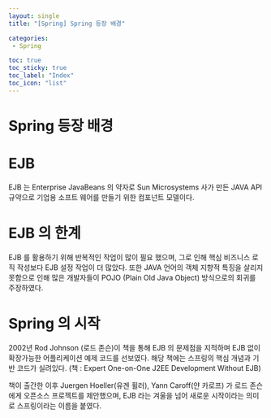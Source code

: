 ```yaml
---
layout: single
title: "[Spring] Spring 등장 배경"

categories:
 - Spring

toc: true
toc_sticky: true
toc_label: "Index"
toc_icon: "list"
---
```

 
# Spring 등장 배경

# EJB

EJB 는 Enterprise JavaBeans 의 약자로 Sun Microsystems 사가 만든 JAVA API 규약으로 기업용 소프트 웨어를 만들기 위한 컴포넌트 모델이다. 

# EJB 의 한계

EJB 를 활용하기 위해 반복적인 작업이 많이 필요 했으며, 그로 인해 핵심 비즈니스 로직 작성보다 EJB 설정 작업이 더 많았다. 또한 JAVA 언어의 객체 지향적 특징을 살리지 못함으로 인해 많은 개발자들이 POJO (Plain Old Java Object) 방식으로의 회귀를 주장하였다.

# Spring 의 시작

2002년 Rod Johnson (로드 존슨)이 책을 통해 EJB 의 문제점을 지적하며 EJB 없이 확장가능한 어플리케이션 예제 코드를 선보였다. 해당 책에는 스프링의 핵심 개념과 기반 코드가 실려있다. (책 : Expert One-on-One J2EE Development Without EJB)

책이 출간한 이후 Juergen Hoeller(유겐 휠러), Yann Caroff(얀 카로프) 가 로드 존슨에게 오픈소스 프로젝트를 제안했으며, EJB 라는 겨울을 넘어 새로운 시작이라는 의미로 스프링이라는 이름을 붙였다.